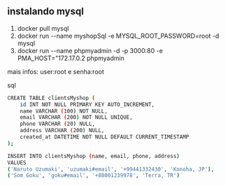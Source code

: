 ## instalando mysql
1. docker pull mysql
2. docker run --name myshopSql -e MYSQL_ROOT_PASSWORD=root -d mysql
3. docker run --name phpmyadmin -d -p 3000:80 -e PMA_HOST="172.17.0.2 phpmyadmin

mais infos: user:root e senha:root

sql
```bash
CREATE TABLE clientsMyshop (
    id INT NOT NULL PRIMARY KEY AUTO_INCREMENT,
    name VARCHAR (100) NOT NULL,
    email VARCHAR (200) NOT NULL UNIQUE,
    phone VARCHAR (20) NULL,
    address VARCHAR (200) NULL,
    created_at DATETIME NOT NULL DEFAULT CURRENT_TIMESTAMP
);

INSERT INTO clientsMyshop (name, email, phone, address)
VALUES
('Naruto Uzumaki', 'uzumaki#email', '+99441332430', 'Konoha, JP'),
('Som Goku', 'goku#email', '+88001239978', 'Terra, TR')
```
